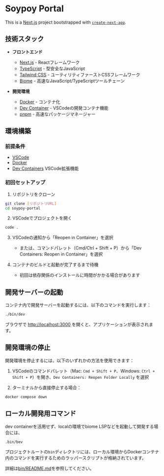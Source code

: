 # Soypoy Portal

This is a [Next.js](https://nextjs.org) project bootstrapped with [`create-next-app`](https://nextjs.org/docs/app/api-reference/cli/create-next-app).

## 技術スタック

- **フロントエンド**
  - [Next.js](https://nextjs.org) - Reactフレームワーク
  - [TypeScript](https://www.typescriptlang.org/) - 型安全なJavaScript
  - [Tailwind CSS](https://tailwindcss.com/) - ユーティリティファーストCSSフレームワーク
  - [Biome](https://biomejs.dev/) - 高速なJavaScript/TypeScriptツールチェーン

- **開発環境**
  - [Docker](https://www.docker.com/) - コンテナ化
  - [Dev Container](https://code.visualstudio.com/docs/devcontainers/containers) - VSCodeの開発コンテナ機能
  - [pnpm](https://pnpm.io/) - 高速なパッケージマネージャー

## 環境構築

### 前提条件

- [VSCode](https://code.visualstudio.com/)
- [Docker](https://www.docker.com/)
- [Dev Containers](https://marketplace.visualstudio.com/items?itemName=ms-vscode-remote.remote-containers) VSCode拡張機能

### 初回セットアップ

1. リポジトリをクローン
```bash
git clone [リポジトリURL]
cd soypoy-portal
```

2. VSCodeでプロジェクトを開く
```bash
code .
```

3. VSCodeの通知から「Reopen in Container」を選択
   - または、コマンドパレット（Cmd/Ctrl + Shift + P）から「Dev Containers: Reopen in Container」を選択

4. コンテナのビルドと起動が完了するまで待機
   - 初回は依存関係のインストールに時間がかかる場合があります

## 開発サーバーの起動

コンテナ内で開発サーバーを起動するには、以下のコマンドを実行します：

```bash
./bin/dev
```

ブラウザで [http://localhost:3000](http://localhost:3000) を開くと、アプリケーションが表示されます。

## 開発環境の停止

開発環境を停止するには、以下のいずれかの方法を使用できます：

1. VSCodeのコマンドパレット（Mac: `Cmd + Shift + P`、Windows: `Ctrl + Shift + P`）を開き、`Dev Containers: Reopen Folder Locally` を選択

2. ターミナルから直接停止する場合：
```bash
docker compose down
```

## ローカル開発用コマンド
dev containerを活用せず、localの環境でbiome LSPなどを起動して開発する場合には、
```
.bin/bev
```

プロジェクトルートの`bin`ディレクトリには、ローカル環境からDockerコンテナ内のコマンドを実行するためのラッパースクリプトが格納されています。

詳細は[bin/README.md](bin/README.md)を参照してください。
